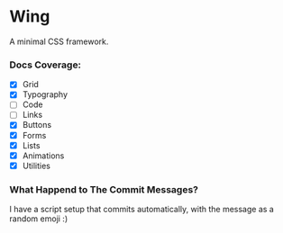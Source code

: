 # Wing

A minimal CSS framework.

### Docs Coverage:

- [x] Grid
- [x] Typography
- [ ] Code
- [ ] Links
- [x] Buttons
- [x] Forms
- [x] Lists
- [x] Animations
- [x] Utilities

### What Happend to The Commit Messages?

I have a script setup that commits automatically, with the message as a random emoji :)